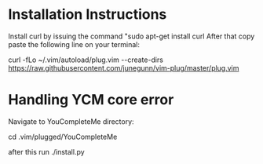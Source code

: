# Installation Instructions

Install curl by issuing the command "sudo apt-get install curl
After that copy paste the following line on your terminal:

curl -fLo ~/.vim/autoload/plug.vim --create-dirs https://raw.githubusercontent.com/junegunn/vim-plug/master/plug.vim

# Handling YCM core error

Navigate to YouCompleteMe directory:

cd .vim/plugged/YouCompleteMe

after this run ./install.py

